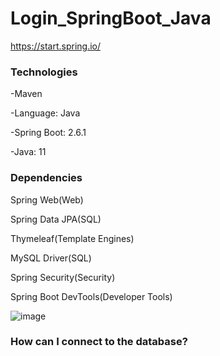 # Login_SpringBoot_Java

https://start.spring.io/

### Technologies

-Maven

-Language: Java

-Spring Boot: 2.6.1

-Java: 11

### Dependencies

Spring Web(Web)

Spring Data JPA(SQL)

Thymeleaf(Template Engines)

MySQL Driver(SQL)

Spring Security(Security)

Spring Boot DevTools(Developer Tools)


![image](https://user-images.githubusercontent.com/61595808/144246763-0137ed1f-8396-4921-ba08-78a87309d3e4.png)


### How can I connect to the database?





